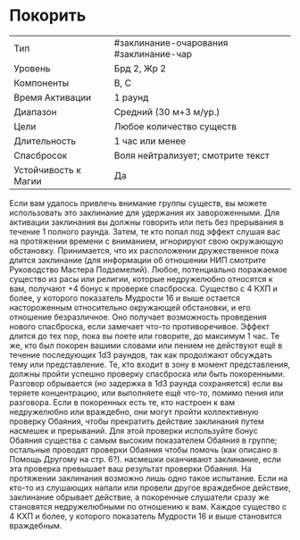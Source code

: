 # Покорить

|                      |                                        |
| -------------------- | -------------------------------------- |
| Тип                  | #заклинание-очарования #заклинание-чар | 
| Уровень              | Брд 2, Жр 2                            |
| Компоненты           | В, С                                   |
| Время Активации      | 1 раунд                                |
| Диапазон             | Средний (30 м+3 м/ур.)                 |
| Цели                 | Любое количество существ               |
| Длительность         | 1 час или менее                        |
| Спасбросок           | Воля нейтрализует; смотрите текст      |
| Устойчивость к Магии | Да                                     |

 Если вам удалось привлечь внимание группы существ, вы можете использовать это заклинание для удержания их завороженными. Для активации заклинания вы должны говорить или петь без прерывания в течение 1 полного раунда. Затем, те кто попал под эффект слушая вас на протяжении времени с вниманием, игнорируют свою окружающую обстановку. Принимается, что их расположении дружественное пока длится заклинание (для информации об отношении НИП смотрите Руководство Мастера Подземелий). Любое, потенциально поражаемое существо из расы или религии, которые недружелюбно относятся к вам, получают +4 бонус к проверке спасброска. Существо с 4 КХП и более, у которого показатель Мудрости 16 и выше остается настороженным относительно окружающей обстановки, и его отношение безразличное. Оно получает возможность проведения нового спасброска, если замечает что-то противоречивое. Эффект длится до тех пор, пока вы поете или говорите, до максимум 1 час. Те же, кто был покорен вашими словами или пением не действуют ещё в течение последующих 1d3 раундов, так как продолжают обсуждать тему или представление. Те, кто входит в зону в момент представления, должны пройти успешно проверку спасброска или быть покоренными. Разговор обрывается (но задержка в 1d3 раунда сохраняется) если вы теряете концентрацию, или выполняете ещё что-то, помимо пения или разговора. Если в покоренных есть те, кто настроен к вам недружелюбно или враждебно, они могут пройти коллективную проверку Обаяния, чтобы прекратить действие заклинания путем насмешек и прерываний. Для этой проверки используйте бонус Обаяния существа с самым высоким показателем Обаяния в группе; остальные проводят проверки Обаяния чтобы помочь (как описано в Помощь Другому на стр. 6?). насмешки оканчивают заклинание, если эта проверка превышает ваш результат проверки Обаяния. На протяжении заклинания возможно лишь одно такое испытание. Если на кто-то из слушающих напали или провели другое враждебное действие, заклинание обрывает действие, а покоренные слушатели сразу же становятся недружелюбными по отношению к вам. Каждое существо с 4 КХП и более, у которого показатель Мудрости 16 и выше становится враждебным.
